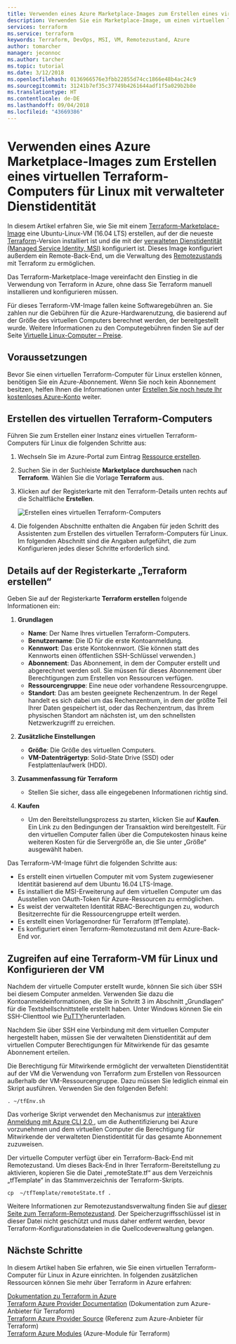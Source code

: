 ```yaml
---
title: Verwenden eines Azure Marketplace-Images zum Erstellen eines virtuellen Terraform-Computers für Linux mit verwalteter Dienstidentität
description: Verwenden Sie ein Marketplace-Image, um einen virtuellen Terraform-Computer für Linux mit verwalteter Dienstidentität und Remotezustandsverwaltung zur einfachen Bereitstellung von Ressourcen in Azure zu erstellen.
services: terraform
ms.service: terraform
keywords: Terraform, DevOps, MSI, VM, Remotezustand, Azure
author: tomarcher
manager: jeconnoc
ms.author: tarcher
ms.topic: tutorial
ms.date: 3/12/2018
ms.openlocfilehash: 0136966576e3fbb22855d74cc1866e48b4ac24c9
ms.sourcegitcommit: 31241b7ef35c37749b4261644adf1f5a029b2b8e
ms.translationtype: HT
ms.contentlocale: de-DE
ms.lasthandoff: 09/04/2018
ms.locfileid: "43669386"
---
```

# <a name="use-an-azure-marketplace-image-to-create-a-terraform-linux-virtual-machine-with-managed-service-identity"></a>Verwenden eines Azure Marketplace-Images zum Erstellen eines virtuellen Terraform-Computers für Linux mit verwalteter Dienstidentität

In diesem Artikel erfahren Sie, wie Sie mit einem [Terraform-Marketplace-Image](https://azuremarketplace.microsoft.com/marketplace/apps/azure-oss.terraform?tab=Overview) eine Ubuntu-Linux-VM (16.04 LTS) erstellen, auf der die neueste [Terraform](https://www.terraform.io/intro/index.html)-Version installiert ist und die mit der [verwalteten Dienstidentität (Managed Service Identity, MSI)](https://docs.microsoft.com/azure/active-directory/managed-service-identity/overview) konfiguriert ist. Dieses Image konfiguriert außerdem ein Remote-Back-End, um die Verwaltung des [Remotezustands](https://www.terraform.io/docs/state/remote.html) mit Terraform zu ermöglichen. 

Das Terraform-Marketplace-Image vereinfacht den Einstieg in die Verwendung von Terraform in Azure, ohne dass Sie Terraform manuell installieren und konfigurieren müssen. 

Für dieses Terraform-VM-Image fallen keine Softwaregebühren an. Sie zahlen nur die Gebühren für die Azure-Hardwarenutzung, die basierend auf der Größe des virtuellen Computers berechnet werden, der bereitgestellt wurde. Weitere Informationen zu den Computegebühren finden Sie auf der Seite [Virtuelle Linux-Computer – Preise](https://azure.microsoft.com/pricing/details/virtual-machines/linux/).

## <a name="prerequisites"></a>Voraussetzungen
Bevor Sie einen virtuellen Terraform-Computer für Linux erstellen können, benötigen Sie ein Azure-Abonnement. Wenn Sie noch kein Abonnement besitzen, helfen Ihnen die Informationen unter [Erstellen Sie noch heute Ihr kostenloses Azure-Konto](https://azure.microsoft.com/free/) weiter.  

## <a name="create-your-terraform-virtual-machine"></a>Erstellen des virtuellen Terraform-Computers 

Führen Sie zum Erstellen einer Instanz eines virtuellen Terraform-Computers für Linux die folgenden Schritte aus: 

1. Wechseln Sie im Azure-Portal zum Eintrag [Ressource erstellen](https://ms.portal.azure.com/#create/hub).

2. Suchen Sie in der Suchleiste **Marketplace durchsuchen** nach **Terraform**. Wählen Sie die Vorlage **Terraform** aus. 

3. Klicken auf der Registerkarte mit den Terraform-Details unten rechts auf die Schaltfläche **Erstellen**.

    ![Erstellen eines virtuellen Terraform-Computers](media\terraformmsi.png)

4. Die folgenden Abschnitte enthalten die Angaben für jeden Schritt des Assistenten zum Erstellen des virtuellen Terraform-Computers für Linux. Im folgenden Abschnitt sind die Angaben aufgeführt, die zum Konfigurieren jedes dieser Schritte erforderlich sind.

## <a name="details-on-the-create-terraform-tab"></a>Details auf der Registerkarte „Terraform erstellen“

Geben Sie auf der Registerkarte **Terraform erstellen** folgende Informationen ein:

1. **Grundlagen**
    
   * **Name**: Der Name Ihres virtuellen Terraform-Computers.
   * **Benutzername**: Die ID für die erste Kontoanmeldung.
   * **Kennwort**: Das erste Kontokennwort. (Sie können statt des Kennworts einen öffentlichen SSH-Schlüssel verwenden.)
   * **Abonnement**: Das Abonnement, in dem der Computer erstellt und abgerechnet werden soll. Sie müssen für dieses Abonnement über Berechtigungen zum Erstellen von Ressourcen verfügen.
   * **Ressourcengruppe**: Eine neue oder vorhandene Ressourcengruppe.
   * **Standort**: Das am besten geeignete Rechenzentrum. In der Regel handelt es sich dabei um das Rechenzentrum, in dem der größte Teil Ihrer Daten gespeichert ist, oder das Rechenzentrum, das Ihrem physischen Standort am nächsten ist, um den schnellsten Netzwerkzugriff zu erreichen.

2. **Zusätzliche Einstellungen**

   * **Größe**: Die Größe des virtuellen Computers. 
   * **VM-Datenträgertyp**: Solid-State Drive (SSD) oder Festplattenlaufwerk (HDD).

3. **Zusammenfassung für Terraform**

   * Stellen Sie sicher, dass alle eingegebenen Informationen richtig sind. 

4. **Kaufen**

   * Um den Bereitstellungsprozess zu starten, klicken Sie auf **Kaufen**. Ein Link zu den Bedingungen der Transaktion wird bereitgestellt. Für den virtuellen Computer fallen über die Computekosten hinaus keine weiteren Kosten für die Servergröße an, die Sie unter „Größe“ ausgewählt haben.

Das Terraform-VM-Image führt die folgenden Schritte aus:

* Es erstellt einen virtuellen Computer mit vom System zugewiesener Identität basierend auf dem Ubuntu 16.04 LTS-Image.
* Es installiert die MSI-Erweiterung auf dem virtuellen Computer um das Ausstellen von OAuth-Token für Azure-Ressourcen zu ermöglichen.
* Es weist der verwalteten Identität RBAC-Berechtigungen zu, wodurch Besitzerrechte für die Ressourcengruppe erteilt werden.
* Es erstellt einen Vorlagenordner für Terraform (tfTemplate).
* Es konfiguriert einen Terraform-Remotezustand mit dem Azure-Back-End vor.

## <a name="access-and-configure-a-linux-terraform-virtual-machine"></a>Zugreifen auf eine Terraform-VM für Linux und Konfigurieren der VM

Nachdem der virtuelle Computer erstellt wurde, können Sie sich über SSH bei diesem Computer anmelden. Verwenden Sie dazu die Kontoanmeldeinformationen, die Sie in Schritt 3 im Abschnitt „Grundlagen“ für die Textshellschnittstelle erstellt haben. Unter Windows können Sie ein SSH-Clienttool wie [PuTTY](http://www.putty.org/)herunterladen.

Nachdem Sie über SSH eine Verbindung mit dem virtuellen Computer hergestellt haben, müssen Sie der verwalteten Dienstidentität auf dem virtuellen Computer Berechtigungen für Mitwirkende für das gesamte Abonnement erteilen. 

Die Berechtigung für Mitwirkende ermöglicht der verwalteten Dienstidentität auf der VM die Verwendung von Terraform zum Erstellen von Ressourcen außerhalb der VM-Ressourcengruppe. Dazu müssen Sie lediglich einmal ein Skript ausführen. Verwenden Sie den folgenden Befehl:

`. ~/tfEnv.sh`

Das vorherige Skript verwendet den Mechanismus zur [interaktiven Anmeldung mit Azure CLI 2.0 ](https://docs.microsoft.com/cli/azure/authenticate-azure-cli?view=azure-cli-latest#interactive-log-in), um die Authentifizierung bei Azure vorzunehmen und dem virtuellen Computer die Berechtigung für Mitwirkende der verwalteten Dienstidentität für das gesamte Abonnement zuzuweisen. 

 Der virtuelle Computer verfügt über ein Terraform-Back-End mit Remotezustand. Um dieses Back-End in Ihrer Terraform-Bereitstellung zu aktivieren, kopieren Sie die Datei „remoteState.tf“ aus dem Verzeichnis „tfTemplate“ in das Stammverzeichnis der Terraform-Skripts.  

 `cp  ~/tfTemplate/remoteState.tf .`

 Weitere Informationen zur Remotezustandsverwaltung finden Sie auf [dieser Seite zum Terraform-Remotezustand](https://www.terraform.io/docs/state/remote.html). Der Speicherzugriffsschlüssel ist in dieser Datei nicht geschützt und muss daher entfernt werden, bevor Terraform-Konfigurationsdateien in die Quellcodeverwaltung gelangen.

## <a name="next-steps"></a>Nächste Schritte
In diesem Artikel haben Sie erfahren, wie Sie einen virtuellen Terraform-Computer für Linux in Azure einrichten. In folgenden zusätzlichen Ressourcen können Sie mehr über Terraform in Azure erfahren: 

 [Dokumentation zu Terraform in Azure](https://docs.microsoft.com/azure/terraform/)  
 [Terraform Azure Provider Documentation](http://aka.ms/terraform) (Dokumentation zum Azure-Anbieter für Terraform)  
 [Terraform Azure Provider Source](http://aka.ms/tfgit) (Referenz zum Azure-Anbieter für Terraform)  
 [Terraform Azure Modules](http://aka.ms/tfmodules) (Azure-Module für Terraform)
 

















